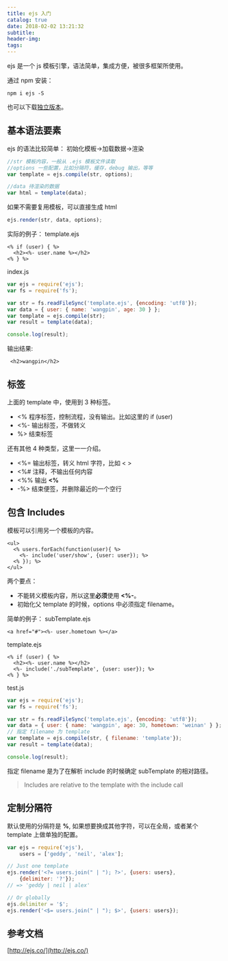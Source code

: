 ```yaml
---
title: ejs 入门
catalog: true
date: 2018-02-02 13:21:32
subtitle:
header-img:
tags:
---
```

ejs 是一个 js 模板引擎，语法简单，集成方便，被很多框架所使用。

通过 npm 安装：
```
npm i ejs -S
```

也可以下载[独立版本](https://github.com/mde/ejs/releases/latest)。

## 基本语法要素
ejs 的语法比较简单： 初始化模板->加载数据->渲染
```javascript
//str 模板内容，一般从 .ejs 模板文件读取
//options 一些配置，比如分隔符，缓存，debug 输出，等等
var template = ejs.compile(str, options);

//data 待渲染的数据
var html = template(data);
```

如果不需要复用模板，可以直接生成 html
```javascript
ejs.render(str, data, options);
```

实际的例子：
template.ejs
```ejs
<% if (user) { %>
  <h2><%- user.name %></h2>
<% } %>
```
index.js
```javascript
var ejs = require('ejs');
var fs = require('fs');

var str = fs.readFileSync('template.ejs', {encoding: 'utf8'});
var data = { user: { name: 'wangpin', age: 30 } };
var template = ejs.compile(str);
var result = template(data);

console.log(result);
```

输出结果:
```
 <h2>wangpin</h2>
```

## 标签
上面的 template 中，使用到 3 种标签。
* <% 程序标签，控制流程，没有输出。比如这里的 if (user)
* <%- 输出标签，不做转义
* %> 结束标签

还有其他 4 种类型，这里一一介绍。
* <%= 输出标签，转义 html 字符，比如 < >
* <%# 注释，不输出任何内容
* <%% 输出 **<%**
* -%> 结束便签，并删除最近的一个空行


## 包含 Includes
模板可以引用另一个模板的内容。
```ejs
<ul>
  <% users.forEach(function(user){ %>
    <%- include('user/show', {user: user}); %>
  <% }); %>
</ul>
```
两个要点：
* 不能转义模板内容，所以这里**必须**使用 **<%-**。
* 初始化父 template 的时候，options 中必须指定 filename。

简单的例子：
subTemplate.ejs
```
<a href="#"><%- user.hometown %></a>
```
template.ejs
```
<% if (user) { %>
  <h2><%- user.name %></h2>
  <%- include('./subTemplate', {user: user}); %>
<% } %>
```

test.js
```javascript
var ejs = require('ejs');
var fs = require('fs');

var str = fs.readFileSync('template.ejs', {encoding: 'utf8'});
var data = { user: { name: 'wangpin', age: 30, hometown: 'weinan' } };
// 指定 filename 为 template
var template = ejs.compile(str, { filename: 'template'});
var result = template(data);

console.log(result);
```

指定 filename 是为了在解析 include 的时候确定 subTemplate 的相对路径。

> Includes are relative to the template with the include call


## 定制分隔符
默认使用的分隔符是 **%**, 如果想要换成其他字符，可以在全局，或者某个 template 上做单独的配置。

```javascript
var ejs = require('ejs'),
    users = ['geddy', 'neil', 'alex'];

// Just one template
ejs.render('<?= users.join(" | "); ?>', {users: users},
    {delimiter: '?'});
// => 'geddy | neil | alex'

// Or globally
ejs.delimiter = '$';
ejs.render('<$= users.join(" | "); $>', {users: users});
```

## 参考文档
[http://ejs.co/](http://ejs.co/)
